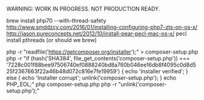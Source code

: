 WARNING: WORK IN PROGRESS. NOT PRODUCTION READY.

brew install php70 --with-thread-safety http://www.smddzcy.com/2016/01/installing-configuring-php7-zts-on-os-x/
http://jason.pureconcepts.net/2012/10/install-pear-pecl-mac-os-x/
pecl install pthreads (or should we brew)

php -r "readfile('https://getcomposer.org/installer');" > composer-setup.php
php -r "if (hash('SHA384', file_get_contents('composer-setup.php')) === '7228c001f88bee97506740ef0888240bd8a760b046ee16db8f4095c0d8d525f2367663f22a46b48d072c816e7fe19959') { echo 'Installer verified'; } else { echo 'Installer corrupt'; unlink('composer-setup.php'); } echo PHP_EOL;"
php composer-setup.php
php -r "unlink('composer-setup.php');"
